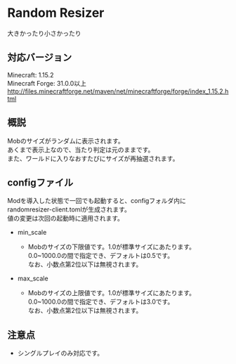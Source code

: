 # Random Resizer
大きかったり小さかったり

## 対応バージョン
Minecraft: 1.15.2<br>
Minecraft Forge: 31.0.0以上<br>
http://files.minecraftforge.net/maven/net/minecraftforge/forge/index_1.15.2.html

## 概説
Mobのサイズがランダムに表示されます。<br>
あくまで表示上なので、当たり判定は元のままです。<br>
また、ワールドに入りなおすたびにサイズが再抽選されます。

## configファイル
Modを導入した状態で一回でも起動すると、configフォルダ内にrandomresizer-client.tomlが生成されます。<br>
値の変更は次回の起動時に適用されます。
- min_scale
  - Mobのサイズの下限値です。1.0が標準サイズにあたります。<br>
    0.0~1000.0の間で指定でき、デフォルトは0.5です。<br>
    なお、小数点第2位以下は無視されます。
    
- max_scale
  - Mobのサイズの上限値です。1.0が標準サイズにあたります。<br>
    0.0~1000.0の間で指定でき、デフォルトは3.0です。<br>
    なお、小数点第2位以下は無視されます。

## 注意点
- シングルプレイのみ対応です。